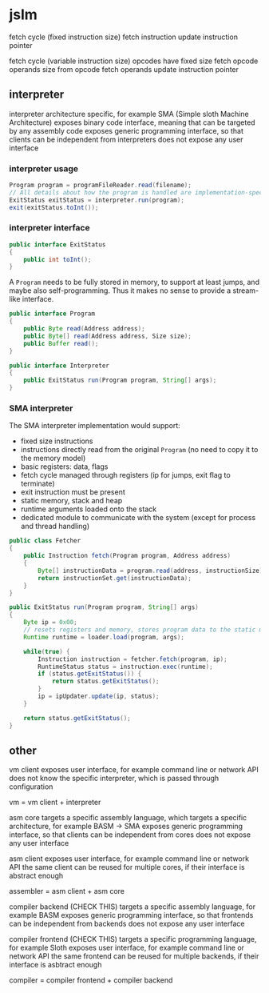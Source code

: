 # jslm

fetch cycle (fixed instruction size)
    fetch instruction
    update instruction pointer

fetch cycle (variable instruction size)
    opcodes have fixed size
    fetch opcode
    operands size from opcode
    fetch operands
    update instruction pointer

## interpreter

interpreter
	architecture specific, for example SMA (Simple sloth Machine Architecture)
	exposes binary code interface, meaning that can be targeted by any assembly code
	exposes generic programming interface, so that clients can be independent from interpreters
	does not expose any user interface

### interpreter usage
```java
Program program = programFileReader.read(filename);
// All details about how the program is handled are implementation-specific
ExitStatus exitStatus = interpreter.run(program);
exit(exitStatus.toInt());
```

### interpreter interface
```java
public interface ExitStatus
{
    public int toInt();
}
```

A `Program` needs to be fully stored in memory, to support at least jumps, and maybe also self-programming. Thus it makes no sense to provide a stream-like interface.
```java
public interface Program
{
    public Byte read(Address address);
    public Byte[] read(Address address, Size size);
    public Buffer read();
}
```

```java
public interface Interpreter
{
    public ExitStatus run(Program program, String[] args);
}
```

### SMA interpreter

The SMA interpreter implementation would support:
- fixed size instructions
- instructions directly read from the original `Program` (no need to copy it to the memory model)
- basic registers: data, flags
- fetch cycle managed through registers (ip for jumps, exit flag to terminate)
- exit instruction must be present
- static memory, stack and heap
- runtime arguments loaded onto the stack
- dedicated module to communicate with the system (except for process and thread handling)

```java
public class Fetcher
{
    public Instruction fetch(Program program, Address address)
    {
        Byte[] instructionData = program.read(address, instructionSize);
        return instructionSet.get(instructionData);
    }
}
```
```java
public ExitStatus run(Program program, String[] args)
{
    Byte ip = 0x00;
    // resets registers and memory, stores program data to the static memory, stores args to the stack
    Runtime runtime = loader.load(program, args);

    while(true) {
        Instruction instruction = fetcher.fetch(program, ip);
        RuntimeStatus status = instruction.exec(runtime);
        if (status.getExitStatus()) {
            return status.getExitStatus();
        }
        ip = ipUpdater.update(ip, status);
    }

    return status.getExitStatus();
}
```


## other

vm client
	exposes user interface, for example command line or network API
	does not know the specific interpreter, which is passed through configuration

vm = vm client + interpreter

asm core
	targets a specific assembly language, which targets a specific architecture, for example BASM -> SMA
	exposes generic programming interface, so that clients can be independent from cores
	does not expose any user interface

asm client
	exposes user interface, for example command line or network API
	the same client can be reused for multiple cores, if their interface is abstract enough

assembler = asm client + asm core

compiler backend (CHECK THIS)
	targets a specific assembly language, for example BASM
	exposes generic programming interface, so that frontends can be independent from backends
	does not expose any user interface

compiler frontend (CHECK THIS)
	targets a specific programming language, for example Sloth
	exposes user interface, for example command line or network API
	the same frontend can be reused for multiple backends, if their interface is asbtract enough

compiler = compiler frontend + compiler backend
